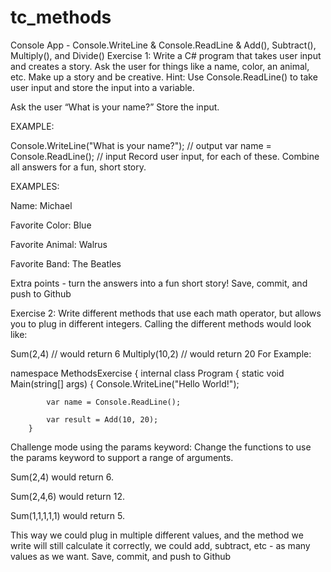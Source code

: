 # tc_methods
Console App - Console.WriteLine &amp; Console.ReadLine &amp; Add(), Subtract(), Multiply(), and Divide()
Exercise 1:
Write a C# program that takes user input and creates a story. Ask the user for things like a name, color, an animal, etc. Make up a story and be creative. Hint: Use Console.ReadLine() to take user input and store the input into a variable.

Ask the user “What is your name?” Store the input.

EXAMPLE:

Console.WriteLine("What is your name?"); // output
var name = Console.ReadLine(); // input
Record user input, for each of these. Combine all answers for a fun, short story.

EXAMPLES:

Name: Michael

Favorite Color: Blue

Favorite Animal: Walrus

Favorite Band: The Beatles

Extra points - turn the answers into a fun short story! Save, commit, and push to Github

Exercise 2:
Write different methods that use each math operator, but allows you to plug in different integers. Calling the different methods would look like:

Sum(2,4) // would return 6
Multiply(10,2) // would return 20 
For Example:

namespace MethodsExercise
{
    internal class Program
    {
        static void Main(string[] args)
        {
            Console.WriteLine("Hello World!");

            var name = Console.ReadLine();

            var result = Add(10, 20);
        }
Challenge mode using the params keyword:
Change the functions to use the params keyword to support a range of arguments.

Sum(2,4) would return 6.

Sum(2,4,6) would return 12.

Sum(1,1,1,1,1) would return 5.

This way we could plug in multiple different values, and the method we write will still calculate it correctly, we could add, subtract, etc - as many values as we want.
Save, commit, and push to Github
